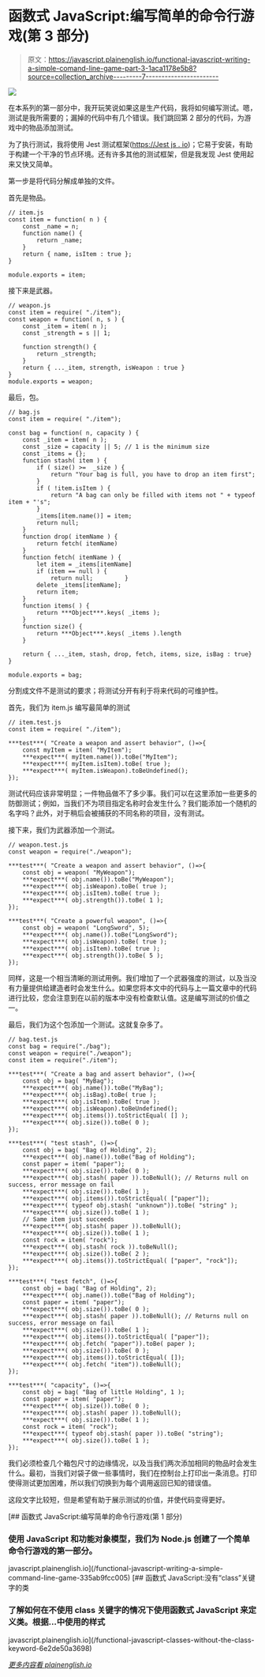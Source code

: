 # 函数式 JavaScript:编写简单的命令行游戏(第 3 部分)

> 原文：<https://javascript.plainenglish.io/functional-javascript-writing-a-simple-comand-line-game-part-3-1aca1178e5b8?source=collection_archive---------7----------------------->

![](img/2708ff0684b33a57b7d4e91b26608676.png)

在本系列的第一部分中，我开玩笑说如果这是生产代码，我将如何编写测试。嗯，测试是我所需要的；漏掉的代码中有几个错误。我们跳回第 2 部分的代码，为游戏中的物品添加测试。

为了执行测试，我将使用 Jest 测试框架([https://Jest js . io](https://jestjs.io))；它易于安装，有助于构建一个干净的节点环境。还有许多其他的测试框架，但是我发现 Jest 使用起来又快又简单。

第一步是将代码分解成单独的文件。

首先是物品。

```
// item.js
const item = function( n ) {
    const _name = n;
    function name() {
        return _name;
    }
    return { name, isItem : true };
}

module.exports = item;
```

接下来是武器。

```
// weapon.js
const item = require( "./item");
const weapon = function( n, s ) {
    const _item = item( n );
    const _strength = s || 1;

    function strength() {
        return _strength;
    }
    return { ..._item, strength, isWeapon : true }
}
module.exports = weapon;
```

最后，包。

```
// bag.js
const item = require( "./item");

const bag = function( n, capacity ) {
    const _item = item( n );
    const _size = capacity || 5; // 1 is the minimum size
    const _items = {};
    function stash( item ) {
        if ( size() >=  _size ) {
            return "Your bag is full, you have to drop an item first";
        }
        if ( !item.isItem ) {
            return "A bag can only be filled with items not " + typeof item + "'s";
        }
        _items[item.name()] = item;
        return null;
    }
    function drop( itemName ) {
        return fetch( itemName)
    }
    function fetch( itemName ) {
        let item = _items[itemName]
        if (item == null ) {
            return null;         }
        delete _items[itemName];
        return item;
    }
    function items( ) {
        return ***Object***.keys( _items );
    }
    function size() {
        return ***Object***.keys( _items ).length
    }

    return { ..._item, stash, drop, fetch, items, size, isBag : true}
}

module.exports = bag;
```

分割成文件不是测试的要求；将测试分开有利于将来代码的可维护性。

首先，我们为 item.js 编写最简单的测试

```
// item.test.js
const item = require( "./item");

***test***( "Create a weapon and assert behavior", ()=>{
    const myItem = item( "MyItem");
    ***expect***( myItem.name()).toBe("MyItem");
    ***expect***( myItem.isItem).toBe( true );
    ***expect***( myItem.isWeapon).toBeUndefined();
});
```

测试代码应该非常明显；一件物品做不了多少事。我们可以在这里添加一些更多的防御测试；例如，当我们不为项目指定名称时会发生什么？我们能添加一个随机的名字吗？此外，对于稍后会被捕获的不同名称的项目，没有测试。

接下来，我们为武器添加一个测试。

```
// weapon.test.js
const weapon = require("./weapon");

***test***( "Create a weapon and assert behavior", ()=>{
    const obj = weapon( "MyWeapon");
    ***expect***( obj.name()).toBe("MyWeapon");
    ***expect***( obj.isWeapon).toBe( true );
    ***expect***( obj.isItem).toBe( true );
    ***expect***( obj.strength()).toBe( 1 );
});

***test***( "Create a powerful weapon", ()=>{
    const obj = weapon( "LongSword", 5);
    ***expect***( obj.name()).toBe("LongSword");
    ***expect***( obj.isWeapon).toBe( true );
    ***expect***( obj.isItem).toBe( true );
    ***expect***( obj.strength()).toBe( 5 );
});
```

同样，这是一个相当清晰的测试用例。我们增加了一个武器强度的测试，以及当没有力量提供给建造者时会发生什么。如果您将本文中的代码与上一篇文章中的代码进行比较，您会注意到在以前的版本中没有检查默认值。这是编写测试的价值之一。

最后，我们为这个包添加一个测试。这就复杂多了。

```
// bag.test.js
const bag = require("./bag");
const weapon = require("./weapon");
const item = require("./item");

***test***( "Create a bag and assert behavior", ()=>{
    const obj = bag( "MyBag");
    ***expect***( obj.name()).toBe("MyBag");
    ***expect***( obj.isBag).toBe( true );
    ***expect***( obj.isItem).toBe( true );
    ***expect***( obj.isWeapon).toBeUndefined();
    ***expect***( obj.items()).toStrictEqual( [] );
    ***expect***( obj.size()).toBe( 0 );
});

***test***( "test stash", ()=>{
    const obj = bag( "Bag of Holding", 2);
    ***expect***( obj.name()).toBe("Bag of Holding");
    const paper = item( "paper");
    ***expect***( obj.size()).toBe( 0 );
    ***expect***( obj.stash( paper )).toBeNull(); // Returns null on success, error message on fail
    ***expect***( obj.size()).toBe( 1 );
    ***expect***( obj.items()).toStrictEqual( ["paper"]);
    ***expect***( typeof obj.stash( "unknown")).toBe( "string" );
    ***expect***( obj.size()).toBe( 1 );
    // Same item just succeeds
    ***expect***( obj.stash( paper )).toBeNull();
    ***expect***( obj.size()).toBe( 1 );
    const rock = item( "rock");
    ***expect***( obj.stash( rock )).toBeNull();
    ***expect***( obj.size()).toBe( 2 );
    ***expect***( obj.items()).toStrictEqual( ["paper", "rock"]);
});

***test***( "test fetch", ()=>{
    const obj = bag( "Bag of Holding", 2);
    ***expect***( obj.name()).toBe("Bag of Holding");
    const paper = item( "paper");
    ***expect***( obj.size()).toBe( 0 );
    ***expect***( obj.stash( paper )).toBeNull(); // Returns null on success, error message on fail
    ***expect***( obj.size()).toBe( 1 );
    ***expect***( obj.items()).toStrictEqual( ["paper"]);
    ***expect***( obj.fetch( "paper")).toBe( paper );
    ***expect***( obj.size()).toBe( 0 );
    ***expect***( obj.items()).toStrictEqual( []);
    ***expect***( obj.fetch( "item")).toBeNull();
});

***test***( "capacity", ()=>{
    const obj = bag( "Bag of little Holding", 1 );
    const paper = item( "paper");
    ***expect***( obj.size()).toBe( 0 );
    ***expect***( obj.stash( paper )).toBeNull();
    ***expect***( obj.size()).toBe( 1 );
    const rock = item( "rock");
    ***expect***( typeof obj.stash( paper )).toBe( "string");
    ***expect***( obj.size()).toBe( 1 );
});
```

我们必须检查几个箱包尺寸的边缘情况，以及当我们两次添加相同的物品时会发生什么。最初，当我们对袋子做一些事情时，我们在控制台上打印出一条消息。打印使得测试更加困难，所以我们切换到为每个调用返回已知的错误值。

这段文字比较短，但是希望有助于展示测试的价值，并使代码变得更好。

[](/functional-javascript-writing-a-simple-command-line-game-335ab9fcc005) [## 函数式 JavaScript:编写简单的命令行游戏(第 1 部分)

### 使用 JavaScript 和功能对象模型，我们为 Node.js 创建了一个简单命令行游戏的第一部分。

javascript.plainenglish.io](/functional-javascript-writing-a-simple-command-line-game-335ab9fcc005) [](/functional-javascript-classes-without-the-class-keyword-6e2de50a3698) [## 函数式 JavaScript:没有“class”关键字的类

### 了解如何在不使用 class 关键字的情况下使用函数式 JavaScript 来定义类。根据…中使用的样式

javascript.plainenglish.io](/functional-javascript-classes-without-the-class-keyword-6e2de50a3698) 

[*更多内容看 plainenglish.io*](http://plainenglish.io/)